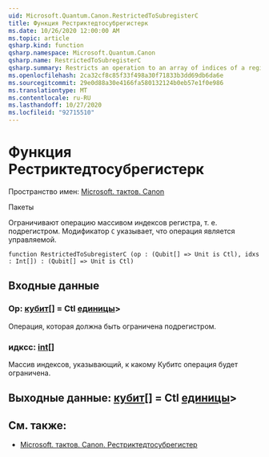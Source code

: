 ```yaml
---
uid: Microsoft.Quantum.Canon.RestrictedToSubregisterC
title: Функция Рестриктедтосубрегистерк
ms.date: 10/26/2020 12:00:00 AM
ms.topic: article
qsharp.kind: function
qsharp.namespace: Microsoft.Quantum.Canon
qsharp.name: RestrictedToSubregisterC
qsharp.summary: Restricts an operation to an array of indices of a register, i.e., a subregister. The modifier `C` indicates that the operation is controllable.
ms.openlocfilehash: 2ca32cf8c85f33f498a30f71833b3dd69db6da6e
ms.sourcegitcommit: 29e0d88a30e4166fa580132124b0eb57e1f0e986
ms.translationtype: MT
ms.contentlocale: ru-RU
ms.lasthandoff: 10/27/2020
ms.locfileid: "92715510"
---
```

# <a name="restrictedtosubregisterc-function"></a>Функция Рестриктедтосубрегистерк

Пространство имен: [Microsoft. тактов. Canon](xref:Microsoft.Quantum.Canon)

Пакеты [](https://nuget.org/packages/)


Ограничивают операцию массивом индексов регистра, т. е. подрегистром.
Модификатор `C` указывает, что операция является управляемой.

```qsharp
function RestrictedToSubregisterC (op : (Qubit[] => Unit is Ctl), idxs : Int[]) : (Qubit[] => Unit is Ctl)
```


## <a name="input"></a>Входные данные

### <a name="op--qubit--unit-ctl"></a>Op: [кубит](xref:microsoft.quantum.lang-ref.qubit)[] = Ctl [единицы](xref:microsoft.quantum.lang-ref.unit)>

Операция, которая должна быть ограничена подрегистром.


### <a name="idxs--int"></a>идксс: [int](xref:microsoft.quantum.lang-ref.int)[]

Массив индексов, указывающий, к какому Кубитс операция будет ограничена.



## <a name="output--qubit--unit-ctl"></a>Выходные данные: [кубит](xref:microsoft.quantum.lang-ref.qubit)[] = Ctl [единицы](xref:microsoft.quantum.lang-ref.unit)>



## <a name="see-also"></a>См. также:

- [Microsoft. тактов. Canon. Рестриктедтосубрегистер](xref:Microsoft.Quantum.Canon.RestrictedToSubregister)